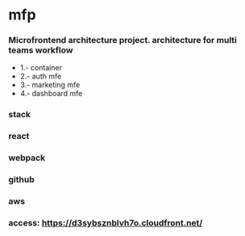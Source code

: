 # mfp

### Microfrontend architecture project. architecture for multi teams workflow

* 1.- container
* 2.- auth mfe
* 3.- marketing mfe
* 4.- dashboard mfe

### stack
### react
### webpack
### github 
### aws

### access: https://d3sybsznblvh7o.cloudfront.net/
